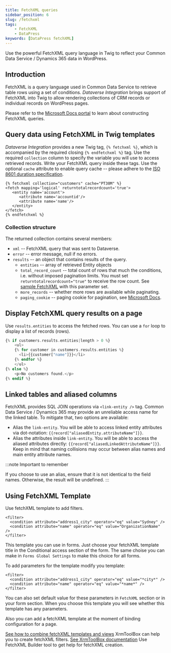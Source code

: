 ```yaml
---
title: FetchXML queries
sidebar_position: 6
slug: /fetchxml
tags:
    - FetchXML
    - DataPress
keywords: [DataPress fetchXML]  
---
```


<p class="lead">Use the powerful FetchXML query language in Twig to reflect your Common Data Service / Dynamics 365 data in WordPress.</p>

## Introduction

FetchXML is a query language used in Common Data Service to retrieve table rows using a set of conditions. *Dataverse Integration* brings support of FetchXML into Twig to allow rendering collections of CRM records or individual records on WordPress pages.

Please refer to the [Microsoft Docs portal](https://docs.microsoft.com/power-apps/developer/data-platform/use-fetchxml-construct-query) to learn about constructing FetchXML queries.

## Query data using FetchXML in Twig templates

*Dataverse Integration* provides a new Twig tag, `{% fetchxml %}`, which is accompanied by the required closing `{% endfetchxml %}` tag. Use the required `collection` column to specify the variable you will use to access retrieved records. Write your FetchXML query inside these tags. Use the optional `cache` attribute to enable query cache -- please adhere to the [ISO 8601 duration specification](https://en.wikipedia.org/wiki/ISO_8601#Durations).

```
{% fetchxml collection="customers" cache="PT30M" %}
<fetch mapping='logical' returntotalrecordcount='true'>  
   <entity name='account'>
      <attribute name='accountid'/>
      <attribute name='name'/>
   </entity>
</fetch>
{% endfetchxml %}
```

### Collection structure

The returned collection contains several members:

- `xml` -- FetchXML query that was sent to Dataverse.
- `error` -- error message, null if no errors.
- `results` -- an object that contains results of the query.
  - `entities` -- array of retrieved Entity objects
  - `total_record_count` -- total count of rows that much the conditions, i.e. without imposed pagination limits. You must set `returntotalrecordcount="true"` to receive the row count. See [sample FetchXML](https://crmtipoftheday.com/1207/check-applied-entity-permissions-in-portals/) with this parameter set.
  - `more_records` -- whether more rows are available while paginating.
  - `paging_cookie` -- paging cookie for pagination, see [Microsoft Docs](https://docs.microsoft.com/en-us/powerapps/developer/common-data-service/org-service/page-large-result-sets-with-fetchxml).

## Display FetchXML query results on a page

Use `results.entities` to access the fetched rows. You can use a `for` loop to display a list of records (rows).

```php
{% if customers.results.entities|length > 0 %}
    <ul>
    {% for customer in customers.results.entities %}
      <li>{{customer["name"]}}</li>
    {% endfor %}
    </ul>
{% else %}
    <p>No customers found.</p>
{% endif %}
```

## Linked tables and aliased columns

FetchXML provides SQL JOIN operations via `<link-entity />` tag. Common Data Service / Dynamics 365 may provide an unreliable access name for the linked table. To mitigate that, two options are available:

- Alias the `link-entity`. You will be able to access linked entity attributes via dot-notation: `{{record["aliasedEntity.attributeName"]}}`.
- Alias the attributes inside `link-entity`. You will be able to access the aliased attributes directly: `{{record["aliasedLinkedAttributeName"]}}`. Keep in mind that naming collisions may occur between alias names and main entity attribute names.

:::note Important to remember

If you choose to use an alias, ensure that it is not identical to the field names. Otherwise, the result will be undefined.
:::

## Using FetchXML Template

Use fetchXML template to add filters. 

```
<filter>
  <condition attribute="address1_city" operator="eq" value="Sydney" />
  <condition attribute="name" operator="eq" value="OrganizationName" />
</filter>
```

This template you can use in forms. Just choose your fetchXML template title in the Conditional access section of the form. The same choise you can make in `Forms Global Settings` to make this choice for all forms.

To add parameters for the template modify you template: 

```
<filter>
  <condition attribute="address1_city" operator="eq" value="*city*" />
  <condition attribute="name" operator="eq" value="*name*" />
</filter>
```

You can also set default value for these parameters in `FetchXML` section or in your form section. When you choose this template you will see whether this template has any parameters.

Also you can add a fetchXML template at the moment of binding configuration for a page.

[See how to combine fetchXML templates and views](/datapress/views.md#parameterize-your-views)
XrmToolBox can help you to create fetchXML filters. [See XrmToolBox documentation](https://www.xrmtoolbox.com/documentation/) Use FetchXML Builder tool to get help for fetchXML creation.